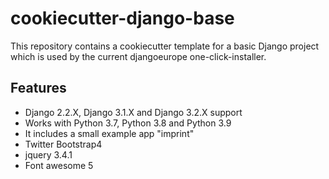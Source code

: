 # cookiecutter-django-base
This repository contains a cookiecutter template for a basic Django project which is used by the current djangoeurope one-click-installer.

## Features
* Django 2.2.X, Django 3.1.X and Django 3.2.X support
* Works with Python 3.7, Python 3.8 and Python 3.9
* It includes a small example app "imprint"
* Twitter Bootstrap4
* jquery 3.4.1
* Font awesome 5
